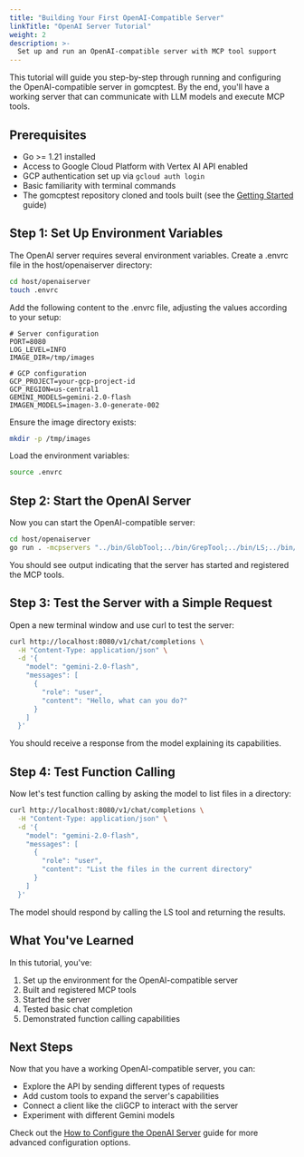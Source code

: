 ```yaml
---
title: "Building Your First OpenAI-Compatible Server"
linkTitle: "OpenAI Server Tutorial"
weight: 2
description: >-
  Set up and run an OpenAI-compatible server with MCP tool support
---
```


This tutorial will guide you step-by-step through running and configuring the OpenAI-compatible server in gomcptest. By the end, you'll have a working server that can communicate with LLM models and execute MCP tools.

## Prerequisites

- Go >= 1.21 installed
- Access to Google Cloud Platform with Vertex AI API enabled
- GCP authentication set up via `gcloud auth login`
- Basic familiarity with terminal commands
- The gomcptest repository cloned and tools built (see the [Getting Started](../getting-started/) guide)

## Step 1: Set Up Environment Variables

The OpenAI server requires several environment variables. Create a .envrc file in the host/openaiserver directory:

```bash
cd host/openaiserver
touch .envrc
```

Add the following content to the .envrc file, adjusting the values according to your setup:

```
# Server configuration
PORT=8080
LOG_LEVEL=INFO
IMAGE_DIR=/tmp/images

# GCP configuration
GCP_PROJECT=your-gcp-project-id
GCP_REGION=us-central1
GEMINI_MODELS=gemini-2.0-flash
IMAGEN_MODELS=imagen-3.0-generate-002
```

Ensure the image directory exists:

```bash
mkdir -p /tmp/images
```

Load the environment variables:

```bash
source .envrc
```

## Step 2: Start the OpenAI Server

Now you can start the OpenAI-compatible server:

```bash
cd host/openaiserver
go run . -mcpservers "../bin/GlobTool;../bin/GrepTool;../bin/LS;../bin/View;../bin/Bash;../bin/Replace"
```

You should see output indicating that the server has started and registered the MCP tools.

## Step 3: Test the Server with a Simple Request

Open a new terminal window and use curl to test the server:

```bash
curl http://localhost:8080/v1/chat/completions \
  -H "Content-Type: application/json" \
  -d '{
    "model": "gemini-2.0-flash",
    "messages": [
      {
        "role": "user",
        "content": "Hello, what can you do?"
      }
    ]
  }'
```

You should receive a response from the model explaining its capabilities.

## Step 4: Test Function Calling

Now let's test function calling by asking the model to list files in a directory:

```bash
curl http://localhost:8080/v1/chat/completions \
  -H "Content-Type: application/json" \
  -d '{
    "model": "gemini-2.0-flash",
    "messages": [
      {
        "role": "user",
        "content": "List the files in the current directory"
      }
    ]
  }'
```

The model should respond by calling the LS tool and returning the results.

## What You've Learned

In this tutorial, you've:
1. Set up the environment for the OpenAI-compatible server
2. Built and registered MCP tools
3. Started the server
4. Tested basic chat completion
5. Demonstrated function calling capabilities

## Next Steps

Now that you have a working OpenAI-compatible server, you can:
- Explore the API by sending different types of requests
- Add custom tools to expand the server's capabilities
- Connect a client like the cliGCP to interact with the server
- Experiment with different Gemini models

Check out the [How to Configure the OpenAI Server](../../how-to/configure-openaiserver/) guide for more advanced configuration options.